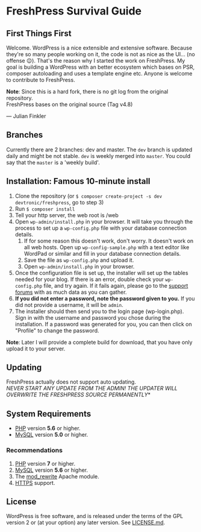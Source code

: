 # FreshPress Survival Guide

## First Things First
Welcome. WordPress is a nice extensible and extensive software. Because they're so many people working on it,
the code is not as nice as the UI... (no offense 😉).
That's the reason why I started the work on FreshPress.
My goal is building a WordPress with an better ecosystem which bases on PSR, composer autoloading and uses a template engine etc.
Anyone is welcome to contribute to FreshPress. 

**Note**: Since this is a hard fork, there is no git log from the original repository.  
FreshPress bases on the original source (Tag v4.8)

— Julian Finkler

## Branches
Currently there are 2 branches: dev and master. The `dev` branch is updated daily and might be not stable.
`dev` is weekly merged into `master`. You could say that the `master` is a 'weekly build'.

## Installation: Famous 10-minute install
1. Clone the repository (or `$ composer create-project -s dev devtronic/freshpress`, go to step 3)
2. Run `$ composer install`
3. Tell your http server, the web root is /web
4. Open `wp-admin/install.php` in your browser. It will take you through the process to set up a `wp-config.php` file with your database connection details.
    1. If for some reason this doesn't work, don't worry. It doesn't work on all web hosts. Open up `wp-config-sample.php` with a text editor like WordPad or similar and fill in your database connection details.
    2. Save the file as `wp-config.php` and upload it.
    3. Open `wp-admin/install.php` in your browser.
5. Once the configuration file is set up, the installer will set up the tables needed for your blog. If there is an error, double check your `wp-config.php` file, and try again. If it fails again, please go to the [support forums](https://wordpress.org/support/ "WordPress support") with as much data as you can gather.
6. **If you did not enter a password, note the password given to you.** If you did not provide a username, it will be `admin`.
7. The installer should then send you to the login page (wp-login.php). Sign in with the username and password you chose during the installation. If a password was generated for you, you can then click on "Profile" to change the password.

**Note**: Later I will provide a complete build for download, that you have only upload it to your server.

## Updating
FreshPress actually does not support auto updating.  
*NEVER START ANY UPDATE FROM THE ADMIN! THE UPDATER WILL OVERWRITE THE FRESHPRESS SOURCE PERMANENTLY**

## System Requirements
- [PHP](https://secure.php.net/) version **5.6** or higher.
- [MySQL](https://www.mysql.com/) version **5.0** or higher.

### Recommendations
1. [PHP](https://secure.php.net/) version **7** or higher.
2. [MySQL](https://www.mysql.com/) version **5.6** or higher.
3. The [mod_rewrite](https://httpd.apache.org/docs/2.2/mod/mod_rewrite.html) Apache module.
4. [HTTPS](https://wordpress.org/news/2016/12/moving-toward-ssl/) support.

## License
WordPress is free software, and is released under the terms of the GPL version 2 or (at your option) any later version. See [LICENSE.md](LICENSE.md).

